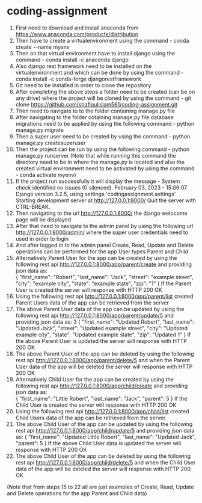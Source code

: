 # coding-assignment

1. First need to download and install anaconda from https://www.anaconda.com/products/distribution
2. Then have to create a virtualenvironment using the command - conda create --name myenv
3. Then on that virtual environment have to install django using the command - conda install -c anaconda django
4. Also django rest framework need to be installed on the virtualenvironment and which can be done by using the command - conda install -c conda-forge djangorestframework
5. Git need to be installed in order to clone the repository
6. After completing the above steps a folder need to be created (can be on any drive) where the project will be cloned by using the command - git clone https://github.com/shafiqulislam561/coding-assignment.git
7. Then need to navigate to to the folder containing manage.py file
8. After navigating to the folder cotaining manage.py file database migrations need to be applied by using the following command - python manage.py migrate
9. Then a super user need to be created by using the command - python manage.py createsuperuser
10. Then the project can be run by using the following command - python manage.py runserver (Note that while running this command the directory need to be in where the manage.py is located and also the created virtual environment need to be activated by using the    command - conda activate myenv)
11. If the project run successfully it will display the message - System check identified no issues (0 silenced).
                                                                  February 03, 2023 - 15:06:07
                                                                  Django version 3.2.5, using settings 'codingassignment.settings'
                                                                  Starting development server at http://127.0.0.1:8000/
                                                                  Quit the server with CTRL-BREAK.
12. Then navigating to the url http://127.0.0.1:8000/ the django welocome page will be displayed
13. After that need to navigate to the admin panel by using the following url http://127.0.0.1:8000/admin/ where the super user credentials need to used in order to login
14. And after logged in to the admin panel Create, Read, Update and Delete operations can be performed for the app User types Parent and Child
15. Alternatively Parent User for the app can be created by using the following rest api http://127.0.0.1:8000/app/parent/create and providing json data as:  
    {
        "first_name": "Robert",
        "last_name": "Jack",
        "street": "example street",
        "city": "example city",
        "state": "example state",
        "zip": "1"
    }
    If the Parent User is created the server will response with HTTP 200 OK
16. Using the following rest api http://127.0.0.1:8000/app/parent/list created Parent Users data of the app can be retrieved from the server
17. The above Parent User data of the app can be updated by using the following rest api http://127.0.0.1:8000/app/parent/update/5 and providing json data as:
  3   {
        "first_name": "Updated Robert",
        "last_name": "Updated Jack",
        "street": "Updated example street",
        "city": "Updated example city",
        "state": "Updated example state",
        "zip": "Updated 1"
     }
    If the above Parent User is updated the server will response with HTTP 200 OK
18. The above Parent User of the app can be deleted by using the following rest api http://127.0.0.1:8000/app/parent/delete/5 and when the Parent User data of the app will be deleted the server will response with HTTP 200 OK
19. Alternatively Child User for the app can be created by using the following rest api http://127.0.0.1:8000/app/child/create and providing json data as:  
    {
        "first_name": "Little Robert",
        "last_name": "Jack",
        "parent": 5
    }
    If the Child User is created the server will response with HTTP 200 OK
20. Using the following rest api http://127.0.0.1:8000/app/child/list created Child Users data of the app can be retrieved from the server
21. The above Child User of the app can be updated by using the following rest api http://127.0.0.1:8000/app/child/update/5 and providing json data as:
    {
        "first_name": "Updated Little Robert",
        "last_name": "Updated Jack",
        "parent": 5
    }
    If the above Child User data is updated the server will response with HTTP 200 OK
22. The above Child User of the app can be deleted by using the following rest api http://127.0.0.1:8000/app/child/delete/5 and when the Child User data of the app will be deleted the server will response with HTTP 200 OK

(Note that from steps 15 to 22 all are just examples of Create, Read, Update and Delete operations for the app Parent and Child data)
